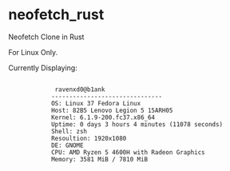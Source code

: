 # neofetch_rust
Neofetch Clone in Rust

For Linux Only.


Currently Displaying:

```

             ravenxd0@b1ank
            -------------------------------
            OS: Linux 37 Fedora Linux
            Host: 82B5 Lenovo Legion 5 15ARH05
            Kernel: 6.1.9-200.fc37.x86_64
            Uptime: 0 days 3 hours 4 minutes (11078 seconds)
            Shell: zsh
            Resoultion: 1920x1080
            DE: GNOME
            CPU: AMD Ryzen 5 4600H with Radeon Graphics
            Memory: 3581 MiB / 7810 MiB

```
